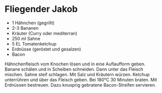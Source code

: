 # Fliegender Jakob

* 1 Hähnchen (gegrillt)
* 2-3 Bananen
* Kräuter (Curry oder mediterran)
* 250 ml Sahne
* 5 EL Tomatenketchup
* Erdnüsse (geröstet und gesalzen)
* Bacon

Hähnchenfleisch vom Knochen lösen und in eine Auflaufform geben.
Banane schälen und in Scheiben schneiden. Dann unter das Fleisch mischen.
Sahne steif schlagen. Mit Salz und Kräutern würzen.
Ketchup unterrühren und über das Fleisch geben.
Bei 180°C 30 Minuten braten.
Mit Erdnüssen bestreuen.
Dazu knusprig gebratene Bacon-Streifen servieren.

